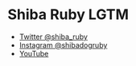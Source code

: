 Shiba Ruby LGTM
===============

* [Twitter @shiba_ruby](https://twitter.com/shiba_ruby)
* [Instagram @shibadogruby](https://www.instagram.com/shibadogruby/)
* [YouTube](https://www.youtube.com/channel/UCS8lXykq5wy7UptZfriXizw)
